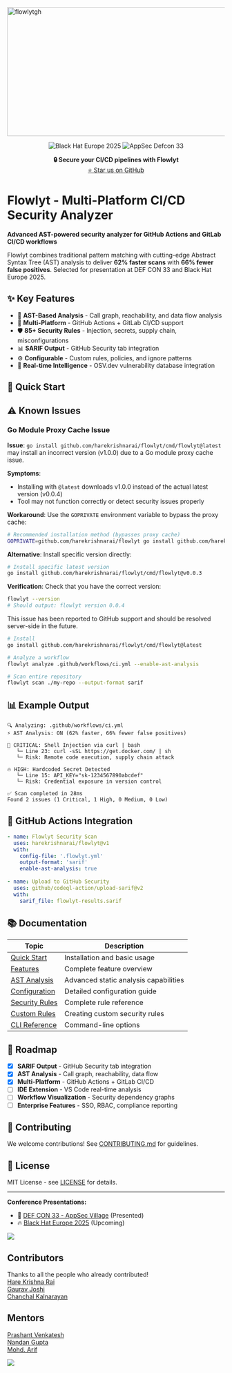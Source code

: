 <img width="945" height="299" alt="flowlytgh" src="https://github.com/user-attachments/assets/a994d9b6-be4c-41d0-a3e8-adda9d72caaa" />

<div align="center">

<!-- Conference Recognition -->
![Black Hat Europe 2025](https://img.shields.io/badge/UPCOMING-Black%20Hat%20EU%202025-000000?style=for-the-badge&logo=blackhat&logoColor=white)
![AppSec Defcon 33](https://img.shields.io/badge/PRESENTED-AppSec%20Village%20DEFCON%2033-6c5ce7?style=for-the-badge&logo=security&logoColor=white)

  <strong>🔒 Secure your CI/CD pipelines with Flowlyt</strong>
  <br>
  <a href="https://github.com/harekrishnarai/flowlyt">⭐ Star us on GitHub</a>
</div>

# Flowlyt - Multi-Platform CI/CD Security Analyzer

**Advanced AST-powered security analyzer for GitHub Actions and GitLab CI/CD workflows**

Flowlyt combines traditional pattern matching with cutting-edge Abstract Syntax Tree (AST) analysis to deliver **62% faster scans** with **66% fewer false positives**. Selected for presentation at DEF CON 33 and Black Hat Europe 2025.

## ✨ Key Features

- 🎯 **AST-Based Analysis** - Call graph, reachability, and data flow analysis
- 🚀 **Multi-Platform** - GitHub Actions + GitLab CI/CD support  
- 🛡️ **85+ Security Rules** - Injection, secrets, supply chain, misconfigurations
- 📊 **SARIF Output** - GitHub Security tab integration
- ⚙️ **Configurable** - Custom rules, policies, and ignore patterns
- 🔄 **Real-time Intelligence** - OSV.dev vulnerability database integration

## 🚀 Quick Start


## ⚠️ Known Issues

### Go Module Proxy Cache Issue

**Issue**: `go install github.com/harekrishnarai/flowlyt/cmd/flowlyt@latest` may install an incorrect version (v1.0.0) due to a Go module proxy cache issue.

**Symptoms**:
- Installing with `@latest` downloads v1.0.0 instead of the actual latest version (v0.0.4)
- Tool may not function correctly or detect security issues properly

**Workaround**: Use the `GOPRIVATE` environment variable to bypass the proxy cache:

```bash
# Recommended installation method (bypasses proxy cache)
GOPRIVATE=github.com/harekrishnarai/flowlyt go install github.com/harekrishnarai/flowlyt/cmd/flowlyt@latest
```

**Alternative**: Install specific version directly:
```bash
# Install specific latest version
go install github.com/harekrishnarai/flowlyt/cmd/flowlyt@v0.0.3
```

**Verification**: Check that you have the correct version:
```bash
flowlyt --version
# Should output: flowlyt version 0.0.4
```

This issue has been reported to GitHub support and should be resolved server-side in the future.


```bash
# Install
go install github.com/harekrishnarai/flowlyt/cmd/flowlyt@latest

# Analyze a workflow
flowlyt analyze .github/workflows/ci.yml --enable-ast-analysis

# Scan entire repository  
flowlyt scan ./my-repo --output-format sarif
```

## 📊 Example Output

```
🔍 Analyzing: .github/workflows/ci.yml
⚡ AST Analysis: ON (62% faster, 66% fewer false positives)

🚨 CRITICAL: Shell Injection via curl | bash
   └─ Line 23: curl -sSL https://get.docker.com/ | sh
   └─ Risk: Remote code execution, supply chain attack
   
🔥 HIGH: Hardcoded Secret Detected  
   └─ Line 15: API_KEY="sk-1234567890abcdef"
   └─ Risk: Credential exposure in version control

✅ Scan completed in 28ms
Found 2 issues (1 Critical, 1 High, 0 Medium, 0 Low)
```

## 🔧 GitHub Actions Integration

```yaml
- name: Flowlyt Security Scan
  uses: harekrishnarai/flowlyt@v1
  with:
    config-file: '.flowlyt.yml'
    output-format: 'sarif'
    enable-ast-analysis: true
    
- name: Upload to GitHub Security
  uses: github/codeql-action/upload-sarif@v2
  with:
    sarif_file: flowlyt-results.sarif
```

## 📚 Documentation

| Topic | Description |
|-------|-------------|
| [Quick Start](docs/quick-start.md) | Installation and basic usage |
| [Features](docs/features.md) | Complete feature overview |
| [AST Analysis](docs/ast-analysis.md) | Advanced static analysis capabilities |
| [Configuration](docs/configuration.md) | Detailed configuration guide |
| [Security Rules](docs/security-rules.md) | Complete rule reference |
| [Custom Rules](docs/custom-rules.md) | Creating custom security rules |
| [CLI Reference](docs/cli-reference.md) | Command-line options |

## 🚀 Roadmap

- [x] **SARIF Output** - GitHub Security tab integration
- [x] **AST Analysis** - Call graph, reachability, data flow
- [x] **Multi-Platform** - GitHub Actions + GitLab CI/CD
- [ ] **IDE Extension** - VS Code real-time analysis
- [ ] **Workflow Visualization** - Security dependency graphs
- [ ] **Enterprise Features** - SSO, RBAC, compliance reporting

## 🤝 Contributing

We welcome contributions! See [CONTRIBUTING.md](CONTRIBUTING.md) for guidelines.

## 📄 License

MIT License - see [LICENSE](LICENSE) for details.

---

**Conference Presentations:**
- 🎯 [DEF CON 33 - AppSec Village](https://defcon.org) (Presented)
- 🔥 [Black Hat Europe 2025](https://blackhat.com) (Upcoming)

<a href="https://github.com/harekrishnarai/flowlyt/graphs/contributors">
  <img src="https://contrib.rocks/image?repo=harekrishnarai/flowlyt" />
</a>

## Contributors
Thanks to all the people who already contributed!   
[Hare Krishna Rai](https://www.linkedin.com/in/harekrishnarai/)  
[Gaurav Joshi](https://www.linkedin.com/in/gauravjoshii/)  
[Chanchal Kalnarayan](https://www.linkedin.com/in/ckalnarayan) 

## Mentors
[Prashant Venkatesh](https://www.linkedin.com/in/prashant-venkatesh-99018999/)    
[Nandan Gupta](https://www.linkedin.com/in/nandan-gupta-698aa11b)  
[Mohd. Arif](https://www.linkedin.com/in/mohd--arif/)  

<a href="https://github.com/harekrishnarai/flowlyt/graphs/contributors">
  <img src="https://contrib.rocks/image?repo=harekrishnarai/flowlyt" />
</a>
